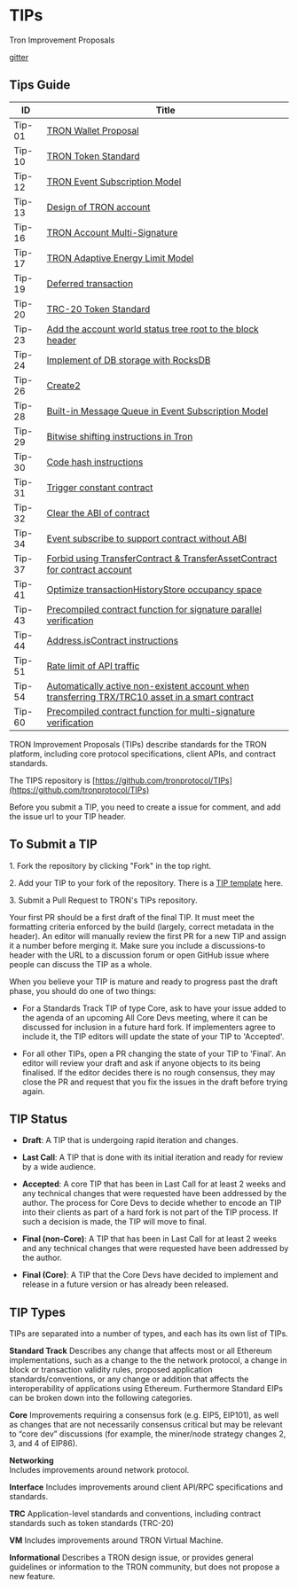 # TIPs

Tron Improvement Proposals

[gitter](https://gitter.im/tronprotocol/TIPs)  


## Tips Guide 
|  ID   | Title  |
|  ----  | ----  |
| Tip-01  | [TRON Wallet Proposal](https://github.com/tronprotocol/TIPs/blob/master/tip-01.md)                                       |
| Tip-10  | [TRON Token Standard](https://github.com/tronprotocol/TIPs/blob/master/tip-10.md)                                        |
| Tip-12  | [TRON Event Subscription Model](https://github.com/tronprotocol/TIPs/blob/master/tip-12.md)                              |
| Tip-13  | [Design of TRON account](https://github.com/tronprotocol/TIPs/blob/master/tip-13.md)                                     |
| Tip-16  | [TRON Account Multi-Signature](https://github.com/tronprotocol/TIPs/blob/master/tip-16.md)                               |
| Tip-17  | [TRON Adaptive Energy Limit Model](https://github.com/tronprotocol/TIPs/blob/master/tip-17.md)                           |
| Tip-19  | [Deferred transaction](https://github.com/tronprotocol/tips/blob/master/tip-19.md)                                       |
| Tip-20  | [TRC-20 Token Standard](https://github.com/tronprotocol/TIPs/blob/master/tip-20.md)                                      |
| Tip-23  | [Add the account world status tree root to the block header](https://github.com/tronprotocol/tips/blob/master/tip-23.md) |
| Tip-24  | [Implement of DB storage with RocksDB](https://github.com/tronprotocol/tips/blob/master/tip-24.md)                       |
| Tip-26  | [Create2](https://github.com/tronprotocol/tips/blob/master/tip-26.md)                                                    |
| Tip-28  | [Built-in Message Queue in Event Subscription Model](https://github.com/tronprotocol/TIPs/blob/master/tip-28.md)         |
| Tip-29  | [Bitwise shifting instructions in Tron](https://github.com/tronprotocol/tips/blob/master/tip-29.md)                      |
| Tip-30  | [Code hash instructions](https://github.com/tronprotocol/tips/blob/master/tip-30.md)                                     |
| Tip-31  | [Trigger constant contract](https://github.com/tronprotocol/tips/blob/master/tip-31.md)                                  |
| Tip-32  | [Clear the ABI of contract](https://github.com/tronprotocol/tips/blob/master/tip-32.md)                                  |
| Tip-34  | [Event subscribe to support contract without ABI](https://github.com/tronprotocol/tips/blob/tip34/tip-34.md)             |
| Tip-37  | [Forbid using TransferContract & TransferAssetContract  for contract account](https://github.com/tronprotocol/tips/blob/master/tip-37.md)|
| Tip-41  | [Optimize transactionHistoryStore occupancy space](https://github.com/tronprotocol/tips/blob/master/tip-41.md)           |
| Tip-43  | [Precompiled contract function for signature parallel verification](https://github.com/tronprotocol/tips/blob/master/tip-43.md)|
| Tip-44  | [Address.isContract instructions](https://github.com/tronprotocol/tips/blob/master/tip-44.md)                            |
| Tip-51  | [Rate limit of API traffic](https://github.com/tronprotocol/tips/blob/master/tip-51.md)                                  |
| Tip-54  | [Automatically active non-existent account when transferring TRX/TRC10 asset in a smart contract](https://github.com/tronprotocol/tips/blob/master/tip-54.md)|
| Tip-60  | [Precompiled contract function for multi-signature verification](https://github.com/tronprotocol/tips/blob/master/tip-60.md)|

 


TRON Improvement Proposals (TIPs) describe standards for the TRON platform, including core protocol specifications, client APIs, and contract standards.

The TIPS repository is [https://github.com/tronprotocol/TIPs](https://github.com/tronprotocol/TIPs)

Before you submit a TIP, you need to create a issue for comment, and add the issue url to your TIP header.   

<h2>To Submit a TIP</h2>

1.&nbsp;Fork the repository by clicking "Fork" in the top right.  

2.&nbsp;Add your TIP to your fork of the repository. There is a [TIP template](https://github.com/tronprotocol/TIPs/blob/master/template.md) here.  

3.&nbsp;Submit a Pull Request to TRON's TIPs repository.   

Your first PR should be a first draft of the final TIP. It must meet the formatting criteria enforced by the build (largely, correct metadata in the header). An editor will manually review the first PR for a new TIP and assign it a number before merging it. Make sure you include a discussions-to header with the URL to a discussion forum or open GitHub issue where people can discuss the TIP as a whole.  

When you believe your TIP is mature and ready to progress past the draft phase, you should do one of two things:

- For a Standards Track TIP of type Core, ask to have your issue added to the agenda of an upcoming All Core Devs meeting, where it can be discussed for inclusion in a future hard fork. If implementers agree to include it, the TIP editors will update the state of your TIP to 'Accepted'.  

- For all other TIPs, open a PR changing the state of your TIP to 'Final'. An editor will review your draft and ask if anyone objects to its being finalised. If the editor decides there is no rough consensus, they may close the PR and request that you fix the issues in the draft before trying again.

<h2>TIP Status</h2>

- **Draft**: A TIP that is undergoing rapid iteration and changes.  

- **Last Call**: A TIP that is done with its initial iteration and ready for review by a wide audience.  

- **Accepted**: A core TIP that has been in Last Call for at least 2 weeks and any technical changes that were requested have been addressed by the author. The process for Core Devs to decide whether to encode an TIP into their clients as part of a hard fork is not part of the TIP process. If such a decision is made, the TIP will move to final.  

- **Final (non-Core)**: A TIP that has been in Last Call for at least 2 weeks and any technical changes that were requested have been addressed by the author.  

- **Final (Core)**: A TIP that the Core Devs have decided to implement and release in a future version or has already been released.    

<h2>TIP Types</h2>

TIPs are separated into a number of types, and each has its own list of TIPs.

**Standard Track**
Describes any change that affects most or all Ethereum implementations, such as a change to the the network protocol, a change in block or transaction validity rules, proposed application standards/conventions, or any change or addition that affects the interoperability of applications using Ethereum. Furthermore Standard EIPs can be broken down into the following categories.

**Core** 
Improvements requiring a consensus fork (e.g. EIP5, EIP101), as well as changes that are not necessarily consensus critical but may be relevant to “core dev” discussions (for example, the miner/node strategy changes 2, 3, and 4 of EIP86).

**Networking**  
Includes improvements around network protocol.  

**Interface** 
Includes improvements around client API/RPC specifications and standards.    

**TRC**
Application-level standards and conventions, including contract standards such as token standards (TRC-20)  

**VM**
Includes improvements around TRON Virtual Machine.  

**Informational**
Describes a TRON design issue, or provides general guidelines or information to the TRON community, but does not propose a new feature.     
